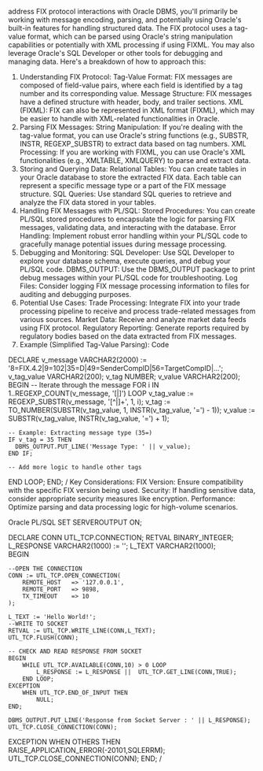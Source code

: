 address FIX protocol interactions with Oracle DBMS, you'll primarily be working with message encoding, parsing, and potentially using Oracle's built-in features for handling structured data. The FIX protocol uses a tag-value format, which can be parsed using Oracle's string manipulation capabilities or potentially with XML processing if using FIXML. You may also leverage Oracle's SQL Developer or other tools for debugging and managing data. 
Here's a breakdown of how to approach this:
1. Understanding FIX Protocol:
Tag-Value Format:
FIX messages are composed of field-value pairs, where each field is identified by a tag number and its corresponding value.
Message Structure:
FIX messages have a defined structure with header, body, and trailer sections.
XML (FIXML):
FIX can also be represented in XML format (FIXML), which may be easier to handle with XML-related functionalities in Oracle. 
2. Parsing FIX Messages:
String Manipulation:
If you're dealing with the tag-value format, you can use Oracle's string functions (e.g., SUBSTR, INSTR, REGEXP_SUBSTR) to extract data based on tag numbers.
XML Processing:
If you are working with FIXML, you can use Oracle's XML functionalities (e.g., XMLTABLE, XMLQUERY) to parse and extract data. 
3. Storing and Querying Data:
Relational Tables:
You can create tables in your Oracle database to store the extracted FIX data. Each table can represent a specific message type or a part of the FIX message structure.
SQL Queries:
Use standard SQL queries to retrieve and analyze the FIX data stored in your tables. 
4. Handling FIX Messages with PL/SQL:
Stored Procedures:
You can create PL/SQL stored procedures to encapsulate the logic for parsing FIX messages, validating data, and interacting with the database. 
Error Handling:
Implement robust error handling within your PL/SQL code to gracefully manage potential issues during message processing. 
5. Debugging and Monitoring:
SQL Developer:
Use SQL Developer to explore your database schema, execute queries, and debug your PL/SQL code. 
DBMS_OUTPUT:
Use the DBMS_OUTPUT package to print debug messages within your PL/SQL code for troubleshooting. 
Log Files:
Consider logging FIX message processing information to files for auditing and debugging purposes. 
6. Potential Use Cases:
Trade Processing: Integrate FIX into your trade processing pipeline to receive and process trade-related messages from various sources.
Market Data: Receive and analyze market data feeds using FIX protocol. 
Regulatory Reporting: Generate reports required by regulatory bodies based on the data extracted from FIX messages. 
7. Example (Simplified Tag-Value Parsing):
Code

DECLARE
  v_message VARCHAR2(2000) := '8=FIX.4.2|9=102|35=D|49=SenderCompID|56=TargetCompID|...';
  v_tag_value VARCHAR2(200);
  v_tag NUMBER;
  v_value VARCHAR2(200);
BEGIN
  -- Iterate through the message
  FOR i IN 1..REGEXP_COUNT(v_message, '[|]') LOOP
    v_tag_value := REGEXP_SUBSTR(v_message, '[^|]+', 1, i);
    v_tag := TO_NUMBER(SUBSTR(v_tag_value, 1, INSTR(v_tag_value, '=') - 1));
    v_value := SUBSTR(v_tag_value, INSTR(v_tag_value, '=') + 1);

    -- Example: Extracting message type (35=)
    IF v_tag = 35 THEN
      DBMS_OUTPUT.PUT_LINE('Message Type: ' || v_value);
    END IF;

    -- Add more logic to handle other tags
  END LOOP;
END;
/
Key Considerations:
FIX Version: Ensure compatibility with the specific FIX version being used.
Security: If handling sensitive data, consider appropriate security measures like encryption.
Performance: Optimize parsing and data processing logic for high-volume scenarios. 





Oracle PL/SQL
SET SERVEROUTPUT ON;

DECLARE
    CONN         UTL_TCP.CONNECTION;
    RETVAL       BINARY_INTEGER;
    L_RESPONSE   VARCHAR2(1000) := '';
    L_TEXT  VARCHAR2(1000);    
BEGIN
    
    --OPEN THE CONNECTION
    CONN := UTL_TCP.OPEN_CONNECTION(
        REMOTE_HOST   => '127.0.0.1',
        REMOTE_PORT   => 9898,
        TX_TIMEOUT    => 10
    );

    L_TEXT := 'Hello World!';
    --WRITE TO SOCKET
    RETVAL := UTL_TCP.WRITE_LINE(CONN,L_TEXT);
    UTL_TCP.FLUSH(CONN);
    
    -- CHECK AND READ RESPONSE FROM SOCKET
    BEGIN
        WHILE UTL_TCP.AVAILABLE(CONN,10) > 0 LOOP
            L_RESPONSE := L_RESPONSE ||  UTL_TCP.GET_LINE(CONN,TRUE);
        END LOOP;
    EXCEPTION
        WHEN UTL_TCP.END_OF_INPUT THEN
            NULL;
    END;

    DBMS_OUTPUT.PUT_LINE('Response from Socket Server : ' || L_RESPONSE);
    UTL_TCP.CLOSE_CONNECTION(CONN);
EXCEPTION
    WHEN OTHERS THEN
        RAISE_APPLICATION_ERROR(-20101,SQLERRM);
        UTL_TCP.CLOSE_CONNECTION(CONN);
END;
/
